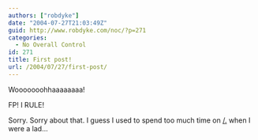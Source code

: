 ```yaml
---
authors: ["robdyke"]
date: "2004-07-27T21:03:49Z"
guid: http://www.robdyke.com/noc/?p=271
categories:
  - No Overall Control
id: 271
title: First post!
url: /2004/07/27/first-post/
---
```

Wooooooohhaaaaaaaa!

FP! I RULE!

Sorry. Sorry about that. I guess I used to spend too much time on [/.](http://slashdot.org) when I were a lad...